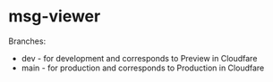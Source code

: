 # msg-viewer

Branches:
 - dev - for development and corresponds to Preview in Cloudfare
 - main - for production and corresponds to Production in Cloudfare
